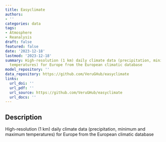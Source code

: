 ```yaml
---
title: Easyclimate
authors:
- ''
categories: data
tags:
- Atmosphere
- Reanalysis
draft: false
featured: false
date: '2023-12-18'
lastmod: '2023-12-18'
summary: High-resolution (1 km) daily climate data (precipitation, minimum and maximum
  temperatures) for Europe from the European climatic database
model_repository: ''
data_repository: https://github.com/VeruGHub/easyclimate
links:
  url_doi: ''
  url_pdf: ''
  url_source: https://github.com/VeruGHub/easyclimate
  url_docs: ''
---
```


## Description

High-resolution (1 km) daily climate data (precipitation, minimum and maximum temperatures) for Europe from the European climatic database

